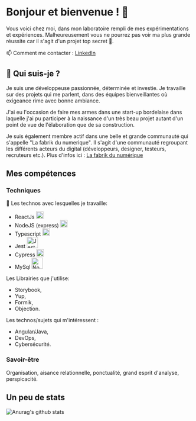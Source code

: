 # Bonjour et bienvenue ! :wave:

Vous voici chez moi, dans mon laboratoire rempli de mes expérimentations et expériences. Malheureusement vous ne pourrez pas voir ma plus grande réussite car il s'agit d'un projet top secret :no_entry_sign:.

📫 Comment me contacter : [LinkedIn](https://www.linkedin.com/in/alissone-neyret/)

## :zebra: Qui suis-je ?

Je suis une développeuse passionnée, déterminée et investie. Je travaille sur des projets qui me parlent, dans des équipes bienveillantes où exigeance rime avec bonne ambiance. 

J'ai eu l'occasion de faire mes armes dans une start-up bordelaise dans laquelle j'ai pu participer à la naissance d'un très beau projet autant d'un point de vue de l'élaboration que de sa construction.

Je suis également membre actif dans une belle et grande communauté qui s'appelle "La fabrik du numerique". Il s'agit d'une communauté regroupant les différents acteurs du digital (développeurs, designer, testeurs, recruteurs etc.). Plus d'infos ici : [La fabrik du numérique](https://www.linkedin.com/company/la-fabrik-du-num%C3%A9rique/about/)

## Mes compétences

### Techniques

🔭 Les technos avec lesquelles je travaille: 
* ReactJs <img height="20" src="https://www.flaticon.com/svg/static/icons/svg/919/919851.svg" alt="React">
* NodeJS (express) <img height="20" src="https://media.bitdegree.org/storage/media/images/2018/12/node-js-interview-questions-logo-2-266x300.png" alt="Node"> 
* Typescript <img height="20" src="https://www.flaticon.com/svg/static/icons/svg/919/919832.svg" alt="Typescript"> 
* Jest <img height="30" src="" alt="Jest"> 
* Cypress <img height="20" src="https://www.cypress.io/static/33498b5f95008093f5f94467c61d20ab/59c46/cypress-logo.webp" alt="Cypress"> 
* MySql <img height="30" src="https://www.flaticon.com/svg/static/icons/svg/919/919836.svg" alt="Node"> 

Les Librairies que j'utilise: 
* Storybook,
* Yup,
* Formik,
* Objection.

Les technos/sujets qui m'intéressent : 
* Angular/Java,
* DevOps,
* Cybersécurité.

### Savoir-être

Organisation, aisance relationnelle, ponctualité, grand esprit d'analyse, perspicacité. 

## Un peu de stats 

![Anurag's github stats](https://github-readme-stats.vercel.app/api?username=alissone-neyret&count_private=true&show_icons=true&theme=radical)

